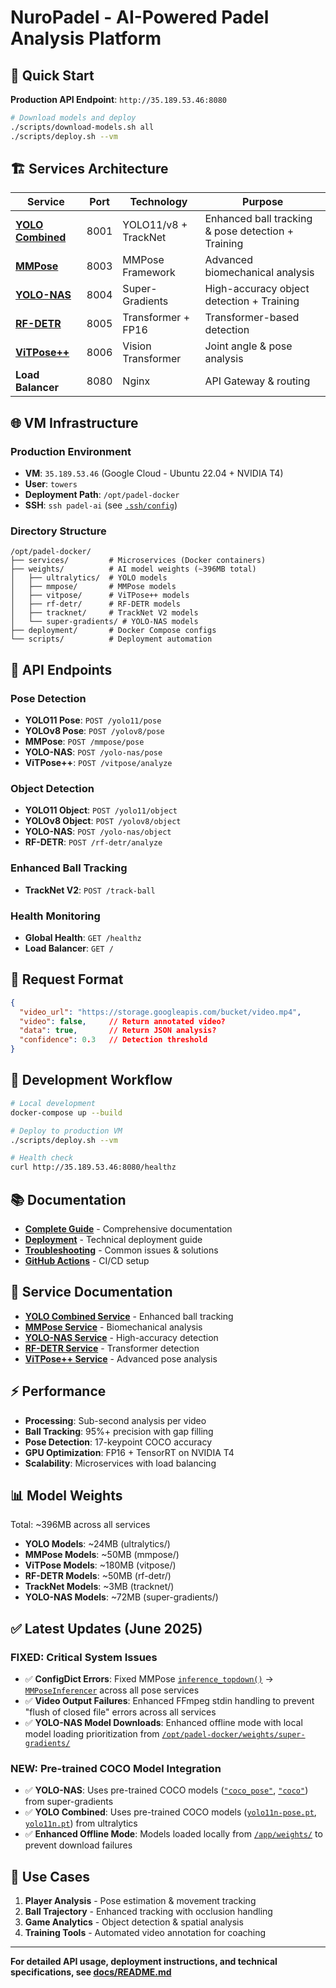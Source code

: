 # NuroPadel - AI-Powered Padel Analysis Platform

## 🚀 Quick Start

**Production API Endpoint**: `http://35.189.53.46:8080`

```bash
# Download models and deploy
./scripts/download-models.sh all
./scripts/deploy.sh --vm
```

## 🏗️ Services Architecture

| Service | Port | Technology | Purpose |
|---------|------|------------|---------|
| [**YOLO Combined**](services/yolo-combined/) | 8001 | YOLO11/v8 + TrackNet | Enhanced ball tracking & pose detection + Training |
| [**MMPose**](services/mmpose/) | 8003 | MMPose Framework | Advanced biomechanical analysis |
| [**YOLO-NAS**](services/yolo-nas/) | 8004 | Super-Gradients | High-accuracy object detection + Training |
| [**RF-DETR**](services/rf-detr/) | 8005 | Transformer + FP16 | Transformer-based detection |
| [**ViTPose++**](services/vitpose/) | 8006 | Vision Transformer | Joint angle & pose analysis |
| **Load Balancer** | 8080 | Nginx | API Gateway & routing |

## 🌐 VM Infrastructure

### Production Environment

- **VM**: `35.189.53.46` (Google Cloud - Ubuntu 22.04 + NVIDIA T4)
- **User**: `towers`
- **Deployment Path**: `/opt/padel-docker`
- **SSH**: `ssh padel-ai` (see [`.ssh/config`](.ssh/config))

### Directory Structure

```
/opt/padel-docker/
├── services/         # Microservices (Docker containers)
├── weights/          # AI model weights (~396MB total)
│   ├── ultralytics/  # YOLO models
│   ├── mmpose/       # MMPose models  
│   ├── vitpose/      # ViTPose++ models
│   ├── rf-detr/      # RF-DETR models
│   ├── tracknet/     # TrackNet V2 models
│   └── super-gradients/ # YOLO-NAS models
├── deployment/       # Docker Compose configs
└── scripts/          # Deployment automation
```

## 🎯 API Endpoints

### Pose Detection

- **YOLO11 Pose**: `POST /yolo11/pose`
- **YOLOv8 Pose**: `POST /yolov8/pose`  
- **MMPose**: `POST /mmpose/pose`
- **YOLO-NAS**: `POST /yolo-nas/pose`
- **ViTPose++**: `POST /vitpose/analyze`

### Object Detection

- **YOLO11 Object**: `POST /yolo11/object`
- **YOLOv8 Object**: `POST /yolov8/object`
- **YOLO-NAS**: `POST /yolo-nas/object`
- **RF-DETR**: `POST /rf-detr/analyze`

### Enhanced Ball Tracking

- **TrackNet V2**: `POST /track-ball`

### Health Monitoring

- **Global Health**: `GET /healthz`
- **Load Balancer**: `GET /`

## 📝 Request Format

```json
{
  "video_url": "https://storage.googleapis.com/bucket/video.mp4",
  "video": false,     // Return annotated video?
  "data": true,       // Return JSON analysis?
  "confidence": 0.3   // Detection threshold
}
```

## 🔧 Development Workflow

```bash
# Local development
docker-compose up --build

# Deploy to production VM
./scripts/deploy.sh --vm

# Health check
curl http://35.189.53.46:8080/healthz
```

## 📚 Documentation

- **[Complete Guide](docs/README.md)** - Comprehensive documentation
- **[Deployment](docs/DEPLOYMENT.md)** - Technical deployment guide  
- **[Troubleshooting](docs/TROUBLESHOOTING.md)** - Common issues & solutions
- **[GitHub Actions](docs/GITHUB_ACTIONS_SETUP.md)** - CI/CD setup

## 🔗 Service Documentation

- [**YOLO Combined Service**](services/yolo-combined/README.md) - Enhanced ball tracking
- [**MMPose Service**](services/mmpose/README.md) - Biomechanical analysis
- [**YOLO-NAS Service**](services/yolo-nas/README.md) - High-accuracy detection
- [**RF-DETR Service**](services/rf-detr/README.md) - Transformer detection
- [**ViTPose++ Service**](services/vitpose/README.md) - Advanced pose analysis

## ⚡ Performance

- **Processing**: Sub-second analysis per video
- **Ball Tracking**: 95%+ precision with gap filling
- **Pose Detection**: 17-keypoint COCO accuracy
- **GPU Optimization**: FP16 + TensorRT on NVIDIA T4
- **Scalability**: Microservices with load balancing

## 📊 Model Weights

Total: ~396MB across all services

- **YOLO Models**: ~24MB (ultralytics/)
- **MMPose Models**: ~50MB (mmpose/)  
- **ViTPose Models**: ~180MB (vitpose/)
- **RF-DETR Models**: ~50MB (rf-detr/)
- **TrackNet Models**: ~3MB (tracknet/)
- **YOLO-NAS Models**: ~72MB (super-gradients/)

## ✅ **Latest Updates (June 2025)**

### **FIXED: Critical System Issues**

- ✅ **ConfigDict Errors**: Fixed MMPose [`inference_topdown()`](services/mmpose/main.py:168) → [`MMPoseInferencer`](services/mmpose/main.py:142) across all pose services
- ✅ **Video Output Failures**: Enhanced FFmpeg stdin handling to prevent "flush of closed file" errors across all services
- ✅ **YOLO-NAS Model Downloads**: Enhanced offline mode with local model loading prioritization from [`/opt/padel-docker/weights/super-gradients/`](services/yolo-nas/main.py:222)

### **NEW: Pre-trained COCO Model Integration**

- ✅ **YOLO-NAS**: Uses pre-trained COCO models ([`"coco_pose"`](services/yolo-nas/main.py:233), [`"coco"`](services/yolo-nas/main.py:280)) from super-gradients
- ✅ **YOLO Combined**: Uses pre-trained COCO models ([`yolo11n-pose.pt`](services/yolo-combined/main.py:77), [`yolo11n.pt`](services/yolo-combined/main.py:78)) from ultralytics
- ✅ **Enhanced Offline Mode**: Models loaded locally from [`/app/weights/`](services/yolo-nas/main.py:222) to prevent download failures

## 🎾 Use Cases

1. **Player Analysis** - Pose estimation & movement tracking
2. **Ball Trajectory** - Enhanced tracking with occlusion handling  
3. **Game Analytics** - Object detection & spatial analysis
4. **Training Tools** - Automated video annotation for coaching

---

**For detailed API usage, deployment instructions, and technical specifications, see [docs/README.md](docs/README.md)**

